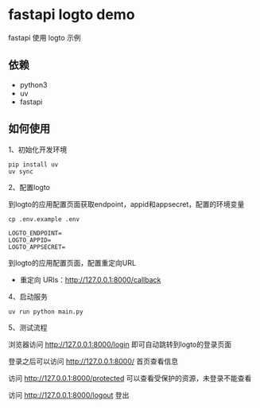 # fastapi logto demo

fastapi 使用 logto 示例

## 依赖

- python3
- uv
- fastapi

## 如何使用

1、初始化开发环境

```
pip install uv
uv sync
```

2、配置logto

到logto的应用配置页面获取endpoint，appid和appsecret，配置的环境变量

```
cp .env.example .env
```

```
LOGTO_ENDPOINT=
LOGTO_APPID=
LOGTO_APPSECRET=
```

到logto的应用配置页面，配置重定向URL

- 重定向 URIs：http://127.0.0.1:8000/callback

4、启动服务

```
uv run python main.py
```

5、测试流程

浏览器访问 http://127.0.0.1:8000/login 即可自动跳转到logto的登录页面

登录之后可以访问 http://127.0.0.1:8000/ 首页查看信息

访问 http://127.0.0.1:8000/protected 可以查看受保护的资源，未登录不能查看

访问 http://127.0.0.1:8000/logout 登出
